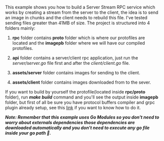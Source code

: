 This example shows you how to build a Server Stream RPC service which works by creating a stream from the server to the client, the idea is to send an image in chunks and the client needs to rebuild this file. I've tested sending files greater than 41MB of size. The project is structured into 4 folders mainly: 

1. **rpc** folder contains **proto** folder which is where our protofiles are located and the **imagepb** folder where we will have our compiled protofiles.

2. **api** folder contains a server/client rpc application, just run the *server/server.go* file first and after the *client/client.go* file.

3. **assets/server** folder contains images for sending to the client.

4. **assets/client** folder contains images downloaded from to the sever.

If you want to build by yourself the protofile(located inside **rpc/proto** folder), run ***make build*** command and you'll see the output inside **imagepb** folder, but first of all be sure you have protocol buffers compiler and grpc plugin already setup, see this [link](https://github.com/cerezo074/GRPC/tree/main/Code%20Generation) if you want to know how to do it. 

***Note: Remember that this example uses Go Modules so you don't need to worry about externals dependencies those dependencies are downloaded automatically and you don't need to execute any go file inside your go path 😬.***